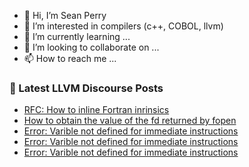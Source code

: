 - 👋 Hi, I’m Sean Perry
- 👀 I’m interested in compilers (c++, COBOL, llvm)
- 🌱 I’m currently learning ...
- 💞️ I’m looking to collaborate on ...
- 📫 How to reach me ...

<!---
s66perry/s66perry is a ✨ special ✨ repository because its `README.md` (this file) appears on your GitHub profile.
You can click the Preview link to take a look at your changes.
--->
### 📕 Latest LLVM Discourse Posts

<!-- DISCOURSE-LLVM:START -->
- [RFC: How to inline Fortran inrinsics](https://discourse.llvm.org/t/rfc-how-to-inline-fortran-inrinsics/61761#post_2)
- [How to obtain the value of the fd returned by fopen](https://discourse.llvm.org/t/how-to-obtain-the-value-of-the-fd-returned-by-fopen/61791#post_1)
- [Error: Varible not defined for immediate instructions](https://discourse.llvm.org/t/error-varible-not-defined-for-immediate-instructions/61790#post_4)
- [Error: Varible not defined for immediate instructions](https://discourse.llvm.org/t/error-varible-not-defined-for-immediate-instructions/61790#post_3)
- [Error: Varible not defined for immediate instructions](https://discourse.llvm.org/t/error-varible-not-defined-for-immediate-instructions/61790#post_2)
<!-- DISCOURSE-LLVM:END -->
